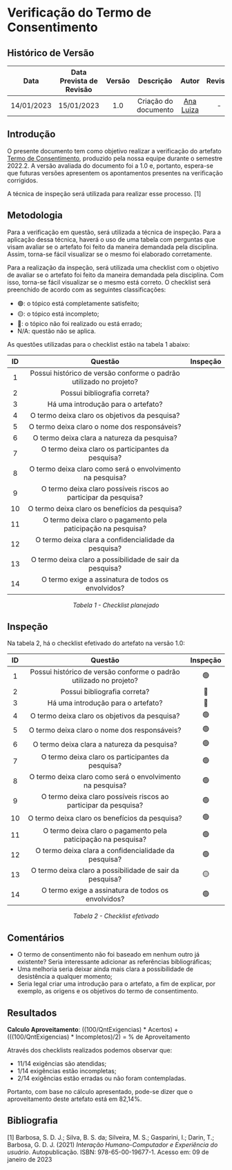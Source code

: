 # Verificação do Termo de Consentimento
## <a>Histórico de Versão</a>
|Data|Data Prevista de Revisão|Versão|Descrição|Autor|Revisor|
| :----------: |:-----------:| :------: | :-----------: | :---------: |:---------: |
|14/01/2023|15/01/2023|1.0|Criação do documento| [Ana Luiza](https://github.com/AnHoff) | - |

## <a>Introdução</a>
O presente documento tem como objetivo realizar a verificação do artefato [Termo de Consentimento](../../Elicitacao/ModeloTermoConsentimento.md), produzido pela nossa equipe durante o semestre 2022.2. A versão avaliada do documento foi a 1.0 e, portanto, espera-se que futuras versões apresentem os apontamentos presentes na verificação corrigidos.

A técnica de inspeção será utilizada para realizar esse processo. [1]

## <a>Metodologia</a>
Para a verificação em questão, será utilizada a técnica de inspeção. Para a aplicação dessa técnica, haverá o uso de uma tabela com perguntas que visam avaliar se o artefato foi feito da maneira demandada pela disciplina. Assim, torna-se fácil visualizar se o mesmo foi elaborado corretamente.

Para a realização da inspeção, será utilizada uma checklist com o objetivo de avaliar se o artefato foi feito da maneira demandada pela disciplina. Com isso, torna-se fácil visualizar se o mesmo está correto. O checklist será preenchido de acordo com as seguintes classificações:

* 🟢: o tópico está completamente satisfeito;
* 🟡: o tópico está incompleto;
* 🔴: o tópico não foi realizado ou está errado;
* N/A: questão não se aplica.

As questões utilizadas para o checklist estão na tabela 1 abaixo:

<center>

|ID|Questão|Inspeção|
| :-: | :----------: | :------: |
|1|Possui histórico de versão conforme o padrão utilizado no projeto?||
|2|Possui bibliografia correta?||
|3|Há uma introdução para o artefato?||
|4|O termo deixa claro os objetivos da pesquisa?||
|5|O termo deixa claro o nome dos responsáveis?||
|6|O termo deixa clara a natureza da pesquisa?||
|7|O termo deixa claro os participantes da pesquisa?||
|8|O termo deixa claro como será o envolvimento na pesquisa?||
|9|O termo deixa claro possíveis riscos ao participar da pesquisa?||
|10|O termo deixa claro os benefícios da pesquisa?||
|11|O termo deixa claro o pagamento pela paticipação na pesquisa?||
|12|O termo deixa clara a confidencialidade da pesquisa?||
|13|O termo deixa claro a possibilidade de sair da pesquisa?||
|14|O termo exige a assinatura de todos os envolvidos?||
  
*Tabela 1 - Checklist planejado*

</center>

## <a>Inspeção</a>

Na tabela 2, há o checklist efetivado do artefato na versão 1.0:

<center>

|ID|Questão|Inspeção|
| :-: | :----------: | :------: |
|1|Possui histórico de versão conforme o padrão utilizado no projeto?|🟢|
|2|Possui bibliografia correta?|🔴|
|3|Há uma introdução para o artefato?|🔴|
|4|O termo deixa claro os objetivos da pesquisa?|🟢|
|5|O termo deixa claro o nome dos responsáveis?|🟢|
|6|O termo deixa clara a natureza da pesquisa?|🟢|
|7|O termo deixa claro os participantes da pesquisa?|🟢|
|8|O termo deixa claro como será o envolvimento na pesquisa?|🟢|
|9|O termo deixa claro possíveis riscos ao participar da pesquisa?|🟢|
|10|O termo deixa claro os benefícios da pesquisa?|🟢|
|11|O termo deixa claro o pagamento pela paticipação na pesquisa?|🟢|
|12|O termo deixa clara a confidencialidade da pesquisa?|🟢|
|13|O termo deixa claro a possibilidade de sair da pesquisa?|🟡|
|14|O termo exige a assinatura de todos os envolvidos?|🟢|
  
*Tabela 2 - Checklist efetivado*

</center>

## <a>Comentários</a>

* O termo de consentimento não foi baseado em nenhum outro já existente? Seria interessante adicionar as referências bibliográficas;
* Uma melhoria seria deixar ainda mais clara a possibilidade de desistência a qualquer momento;
* Seria legal criar uma introdução para o artefato, a fim de explicar, por exemplo, as origens e os objetivos do termo de consentimento.

## <a>Resultados</a>
<a>**Calculo Aproveitamento**</a>: ((100/QntExigencias) * Acertos) + (((100/QntExigencias) * Incompletos)/2) = % de Aproveitamento

Através dos checklists realizados podemos observar que:

* 11/14 exigências são atendidas;
* 1/14 exigências estão incompletas;
* 2/14 exigências estão erradas ou não foram contempladas.

Portanto, com base no cálculo apresentado, pode-se dizer que o aproveitamento deste artefato está em 82,14%.

## <a>Bibliografia</a>

[1] Barbosa, S. D. J.; Silva, B. S. da; Silveira, M. S.; Gasparini, I.; Darin, T.; Barbosa, G. D. J. (2021) _Interação Humano-Computador e Experiência do usuário_. Autopublicação. ISBN: 978-65-00-19677-1. Acesso em: 09 de janeiro de 2023